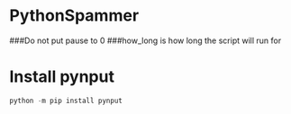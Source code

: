 # PythonSpammer
###Do not put pause to 0
###how_long is how long the script will run for
# Install pynput
```python
python -m pip install pynput
```
